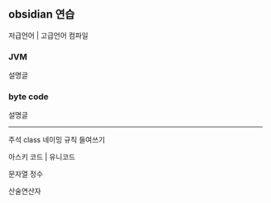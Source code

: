 obsidian 연습
---

저급언어 | 고급언어
컴파일

### JVM
설명글

### byte code
설명글

---

주석
class 네이밍 규칙
들여쓰기

아스키 코드 | 유니코드

문자열
정수

산술연산자
